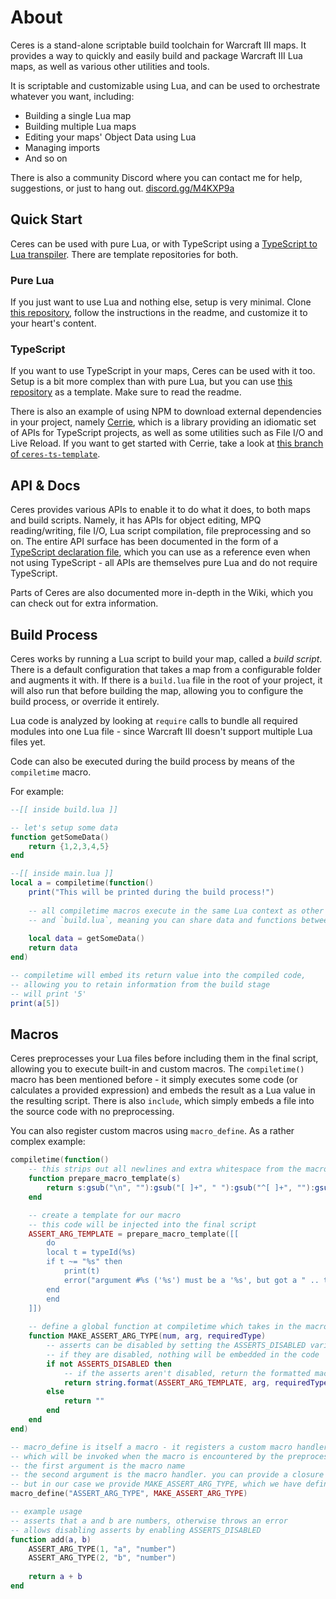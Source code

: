 # About

Ceres is a stand-alone scriptable build toolchain for Warcraft III maps. It provides a way to quickly and easily build and package Warcraft III Lua maps, as well as various other utilities and tools.

It is scriptable and customizable using Lua, and can be used to orchestrate whatever you want, including:
- Building a single Lua map
- Building multiple Lua maps
- Editing your maps' Object Data using Lua
- Managing imports
- And so on

There is also a community Discord where you can contact me for help, suggestions, or just to hang out. [discord.gg/M4KXP9a](Link.)

## Quick Start

Ceres can be used with pure Lua, or with TypeScript using a [TypeScript to Lua transpiler](https://github.com/TypeScriptToLua/TypeScriptToLua). There are template repositories for both.

### Pure Lua

If you just want to use Lua and nothing else, setup is very minimal. Clone [this repository](https://github.com/ceres-wc3/ceres-lua-template), follow the instructions in the readme, and customize it to your heart's content.

### TypeScript

If you want to use TypeScript in your maps, Ceres can be used with it too. Setup is a bit more complex than with pure Lua, but you can use [this repository](https://github.com/ceres-wc3/ceres-ts-template) as a template. Make sure to read the readme.

There is also an example of using NPM to download external dependencies in your project, namely [Cerrie](https://github.com/ceres-wc3/cerrie), which is a library providing an idiomatic set of APIs for TypeScript projects, as well as some utilities such as File I/O and Live Reload. If you want to get started with Cerrie, take a look at [this branch of `ceres-ts-template`](https://github.com/ceres-wc3/ceres-ts-template/tree/cerrie). 

## API & Docs

Ceres provides various APIs to enable it to do what it does, to both maps and build scripts. Namely, it has APIs for object editing, MPQ reading/writing, file I/O, Lua script compilation, file preprocessing and so on. The entire API surface has been documented in the form of a [TypeScript declaration file](https://github.com/ceres-wc3/ceres-decl), which you can use as a reference even when not using TypeScript - all APIs are themselves pure Lua and do not require TypeScript.

Parts of Ceres are also documented more in-depth in the Wiki, which you can check out for extra information.

## Build Process

Ceres works by running a Lua script to build your map, called a *build script*. There is a default configuration that takes a map from a configurable folder and augments it with. If there is a `build.lua` file in the root of your project, it will also run that before building the map, allowing you to configure the build process, or override it entirely.

Lua code is analyzed by looking at `require` calls to bundle all required modules into one Lua file - since Warcraft III doesn't support multiple Lua files yet.

Code can also be executed during the build process by means of the `compiletime` macro. 

For example:

```lua
--[[ inside build.lua ]]

-- let's setup some data
function getSomeData()
    return {1,2,3,4,5}
end

--[[ inside main.lua ]]
local a = compiletime(function()
    print("This will be printed during the build process!")
    
    -- all compiletime macros execute in the same Lua context as other macros
    -- and `build.lua`, meaning you can share data and functions between them
   
    local data = getSomeData()
    return data
end)

-- compiletime will embed its return value into the compiled code,
-- allowing you to retain information from the build stage
-- will print '5'
print(a[5])
```

## Macros

Ceres preprocesses your Lua files before including them in the final script, allowing you to execute built-in and custom macros. The `compiletime()` macro has been mentioned before - it simply executes some code (or calculates a provided expression) and embeds the result as a Lua value in the resulting script. There is also `include`, which simply embeds a file into the source code with no preprocessing.

You can also register custom macros using `macro_define`. As a rather complex example:
```lua
compiletime(function()
    -- this strips out all newlines and extra whitespace from the macro
    function prepare_macro_template(s)
        return s:gsub("\n", ""):gsub("[ ]+", " "):gsub("^[ ]+", ""):gsub("[ ]+$", "")
    end

    -- create a template for our macro
    -- this code will be injected into the final script
    ASSERT_ARG_TEMPLATE = prepare_macro_template([[
        do
        local t = typeId(%s)
        if t ~= "%s" then
            print(t)
            error("argument #%s ('%s') must be a '%s', but got a " .. t .. " instead")
        end
        end
    ]])
   
    -- define a global function at compiletime which takes in the macro arguments and returns a string which will be embeded in the code
    function MAKE_ASSERT_ARG_TYPE(num, arg, requiredType)
        -- asserts can be disabled by setting the ASSERTS_DISABLED variable during the build process
        -- if they are disabled, nothing will be embedded in the code
        if not ASSERTS_DISABLED then
            -- if the asserts aren't disabled, return the formatted macro template according to our args
            return string.format(ASSERT_ARG_TEMPLATE, arg, requiredType, num, arg, requiredType)
        else
            return ""
        end
    end
end)

-- macro_define is itself a macro - it registers a custom macro handler
-- which will be invoked when the macro is encountered by the preprocessor
-- the first argument is the macro name
-- the second argument is the macro handler. you can provide a closure here,
-- but in our case we provide MAKE_ASSERT_ARG_TYPE, which we have defined previously
macro_define("ASSERT_ARG_TYPE", MAKE_ASSERT_ARG_TYPE)

-- example usage
-- asserts that a and b are numbers, otherwise throws an error
-- allows disabling asserts by enabling ASSERTS_DISABLED
function add(a, b)
    ASSERT_ARG_TYPE(1, "a", "number")
    ASSERT_ARG_TYPE(2, "b", "number")
    
    return a + b
end
```

